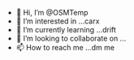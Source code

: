 - 👋 Hi, I’m @OSMTemp
- 👀 I’m interested in ...carx
- 🌱 I’m currently learning ...drift
- 💞️ I’m looking to collaborate on ...
- 📫 How to reach me ...dm me

<!---
OSMTemp/OSMTemp is a ✨ special ✨ repository because its `README.md` (this file) appears on your GitHub profile.
You can click the Preview link to take a look at your changes.
--->
